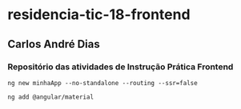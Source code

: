 # residencia-tic-18-frontend

## Carlos André Dias

### Repositório das atividades de Instrução Prática Frontend

```
ng new minhaApp --no-standalone --routing --ssr=false
```
```
ng add @angular/material
```